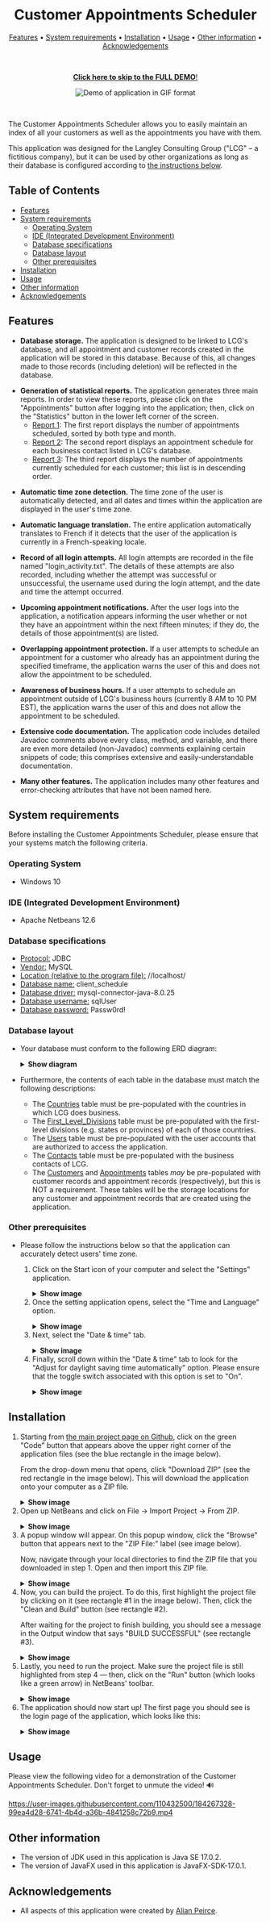 <h1 align="center">Customer Appointments Scheduler</h1>

<p align="center">
  <a href="#features">Features</a> • 
  <a href="#system-requirements">System requirements</a> • 
  <a href="#installation">Installation</a> • 
  <a href="#usage">Usage</a> • 
  <a href="#other-information">Other information</a> • 
  <a href="#acknowledgements">Acknowledgements</a>
</p>

&nbsp;

<p align="center">
    <a href="#usage"><b>Click here to skip to the FULL DEMO</b>!</a>
</p>

<p align="center">
    <img src="https://user-images.githubusercontent.com/110432500/184468131-365957c5-593c-4765-8360-e8dce4715a17.gif" alt="Demo of application in GIF format" />
</p>

&nbsp;

The Customer Appointments Scheduler allows you to easily maintain an index of all your customers as well as the appointments you have with them.

This application was designed for the Langley Consulting Group ("LCG" – a fictitious company), but it can be used by other organizations as long as their database is configured according to [the instructions below](#database-specifications).

## Table of Contents
* [Features](#features)
* [System requirements](#system-requirements)
	* [Operating System](#operating-system)
	* [IDE (Integrated Development Environment)](#ide-integrated-development-environment)
	* [Database specifications](#database-specifications)
	* [Database layout](#database-layout)
	* [Other prerequisites](#other-prerequisites)
* [Installation](#installation)
* [Usage](#usage)
* [Other information](#other-information)
* [Acknowledgements](#acknowledgements)

## Features

* **Database storage.** The application is designed to be linked to LCG's database, and all appointment and customer records created in the application will be stored in this database. Because of this, all changes made to those records (including deletion) will be reflected in the database.
    
- **Generation of statistical reports.** The application generates three main reports. In order to view these reports,  please click on the "Appointments" button after logging into the application; then, click on the "Statistics" button in the lower left corner of the screen.
	- <ins>Report 1</ins>: The first report displays the number of appointments scheduled, sorted by both type and month.
	- <ins>Report 2</ins>: The second report displays an appointment schedule for each business contact listed in LCG's database.
	- <ins>Report 3</ins>: The third report displays the number of appointments currently scheduled for each customer; this list is in descending order.

* **Automatic time zone detection.** The time zone of the user is automatically detected, and all dates and times within the application are displayed in the user's time zone.
	
* **Automatic language translation.** The entire application automatically translates to French if it detects that the user of the application is currently in a French-speaking locale.
	
* **Record of all login attempts.** All login attempts are recorded in the file named "login_activity.txt". The details of these attempts are also recorded, including whether the attempt was successful or unsuccessful, the username used during the login attempt, and the date and time the attempt occurred.

* **Upcoming appointment notifications.** After the user logs into the application, a notification appears informing the user whether or not they have an appointment within the next fifteen minutes; if they do, the details of those appointment(s) are listed.
	
* **Overlapping appointment protection.** If a user attempts to schedule an appointment for a customer who already has an appointment during the specified timeframe, the application warns the user of this and does not allow the appointment to be scheduled.
	
* **Awareness of business hours.** If a user attempts to schedule an appointment outside of LCG's business hours (currently 8 AM to 10 PM EST), the application warns the user of this and does not allow the appointment to be scheduled.
	
* **Extensive code documentation.** The application code includes detailed Javadoc comments above every class, method, and variable, and there are even more detailed (non-Javadoc) comments explaining certain snippets of code; this comprises extensive and easily-understandable documentation.
	
* **Many other features.** The application includes many other features and error-checking attributes that have not been named here.

## System requirements

Before installing the Customer Appointments Scheduler, please ensure that your systems match the following criteria.

### Operating System
* Windows 10

### IDE (Integrated Development Environment)
* Apache Netbeans 12.6

### Database specifications
* <ins>Protocol:</ins> JDBC
* <ins>Vendor:</ins> MySQL
* <ins>Location (relative to the program file):</ins> //localhost/
* <ins>Database name:</ins> client_schedule
* <ins>Database driver:</ins> mysql-connector-java-8.0.25
* <ins>Database username:</ins> sqlUser
* <ins>Database password:</ins> Passw0rd!

### Database layout
<ul>
    <li>
	Your database must conform to the following ERD diagram:<p></p>
	<details>
	    <summary><b>Show diagram</b></summary>
	    <br>
	    &nbsp;   &nbsp;<img src="https://i.imgur.com/7xLMo3V.png" alt="ERD diagram of required database layout"><p></p>
	</details>
    </li>
</ul>
	
* Furthermore, the contents of each table in the database must match the following descriptions:<p></p>
	* The <ins>Countries</ins> table must be pre-populated with the countries in which LCG does business.
	* The <ins>First_Level_Divisions</ins> table must be pre-populated with the first-level divisions (e.g. states or provinces) of each of those countries.
	* The <ins>Users</ins> table must be pre-populated with the user accounts that are authorized to access the application.
	* The <ins>Contacts</ins> table must be pre-populated with the business contacts of LCG.
	* The <ins>Customers</ins> and <ins>Appointments</ins> tables *may* be pre-populated with customer records and appointment records (respectively), but this is 		 NOT a requirement. These tables will be the storage locations for any customer and appointment records that are created using the application.

### Other prerequisites
* Please follow the instructions below so that the application can accurately detect users' time zone.<p></p>

	<div>
	    <ol>
		<li>
		    Click on the Start icon of your computer and select the "Settings" application.<p></p>
		    <details>
			<summary><b>Show image</b></summary>
			<br>
			&nbsp;   &nbsp;   &nbsp;<img src="https://i.imgur.com/ocOKayp.png" alt="Settings icon in the Start Menu" width=35%><p></p>
		    </details>
		</li>
		<li>
		    Once the setting application opens, select the "Time and Language" option.<p></p>
		    <details>
			<summary><b>Show image</b></summary>
			<br>
			&nbsp;   &nbsp;   &nbsp;<img src="https://i.imgur.com/9VChGDF.png" alt="Time and Language option in the Settings app" width=75%><p></p>
		    </details>
		</li>
		<li>
		    Next, select the "Date & time" tab.<p></p>
		    <details>
			<summary><b>Show image</b></summary>
			<br>
			&nbsp;   &nbsp;   &nbsp;<img src="https://i.imgur.com/duZ90LL.png" alt="Date & time tab in the Settings app" width=33%><p></p>
		    </details>
		</li>
		<li>
		    Finally, scroll down within the "Date & time" tab to look for the "Adjust for daylight saving time automatically" option. Please ensure 				that the toggle switch associated with this option is set to "On".<p></p>
		    <details>
			<summary><b>Show image</b></summary>
			<br>
			&nbsp;   &nbsp;   &nbsp;<img src="https://i.imgur.com/sMG0Hcn.png" alt="DST toggle option in the Settings app" width=75%><p>&nbsp;</p>
		    </details>
		</li>
	    </ol>
	</div>

		
## Installation

<ol>
    <li>
        Starting from <a href="https://github.com/AlanoPeirce/Customer_Appointments_Scheduler">the main project page on Github</a>, click on the green "Code" button 	     that appears above the upper right corner of the application files (see the blue rectangle in the image below).<p></p>
        From the drop-down menu that opens, click "Download ZIP" (see the red rectangle in the image below). This will download the application onto your computer as a 	ZIP file.<p></p>
	<details>
	    <summary><b>Show image</b></summary>
	    <br>
	    &nbsp;   &nbsp;   &nbsp;<img src="https://i.imgur.com/KQmp87l.png" alt="How to download application files from Github" width=90%><p>&nbsp;</p>
	</details>
    </li>
    <li>
        Open up NetBeans and click on File -> Import Project -> From ZIP.<p></p>
	<details>
	    <summary><b>Show image</b></summary>
	    <br>
	    &nbsp;   &nbsp;   &nbsp;<img src="https://i.imgur.com/lSEA6V1.png" alt="How to import project into NetBeans"><p>&nbsp;</p>
	</details>
    </li>
    <li>
        A popup window will appear. On this popup window, click the "Browse" button that appears next to the "ZIP File:" label (see image below).<p></p>
	Now, navigate through your local directories to find the ZIP file that you downloaded in step 1. Open and then import this ZIP file.<p></p>
	<details>
	    <summary><b>Show image</b></summary>
	    <br>
	    &nbsp;   &nbsp;   &nbsp;<img src="https://i.imgur.com/6rEBl5e.png" alt="NetBeans import project popup window"><p>&nbsp;</p>
	</details>
    </li>
    <li>
        Now, you can build the project. To do this, first highlight the project file by clicking on it (see rectangle #1 in the image below). Then, click the "Clean 	     and Build" button (see rectangle #2).<p></p>
	After waiting for the project to finish building, you should see a message in the Output window that says "BUILD SUCCESSFUL" (see rectangle #3).<p></p>
	<details>
	    <summary><b>Show image</b></summary>
	    <br>
	    &nbsp;   &nbsp;   &nbsp;<img src="https://i.imgur.com/c0PH2H0.png" alt="How to build NetBeans project" width=90%><p>&nbsp;</p>
	</details>
    </li>
    <li>
        Lastly, you need to run the project. Make sure the project file is still highlighted from step 4 — then, click on the "Run" button (which looks like a green 	     arrow) in NetBeans' toolbar.<p></p>
	<details>
	    <summary><b>Show image</b></summary>
	    <br>
	    &nbsp;   &nbsp;   &nbsp;<img src="https://i.imgur.com/GWZ8jKd.png" alt="NetBeans Run button"><p>&nbsp;</p>
	</details>
    </li>
    <li>
        The application should now start up! The first page you should see is the login page of the application, which looks like this:<p></p>
	<details>
	    <summary><b>Show image</b></summary>
	    <br>
	    &nbsp;   &nbsp;   &nbsp;<img src="https://i.imgur.com/mmHjG3x.png" alt="Login page of application"><p>&nbsp;</p>
	</details>
    </li>
</ol>


## Usage

Please view the following video for a demonstration of the Customer Appointments Scheduler. Don't forget to unmute the video! 🔊

https://user-images.githubusercontent.com/110432500/184267328-99ea4d28-6741-4b4d-a36b-4841258c72b9.mp4

## Other information
* The version of JDK used in this application is Java SE 17.0.2.
* The version of JavaFX used in this application is JavaFX-SDK-17.0.1.

## Acknowledgements
* All aspects of this application were created by <a href="https://github.com/AlanoPeirce">Alian Peirce</a>.
